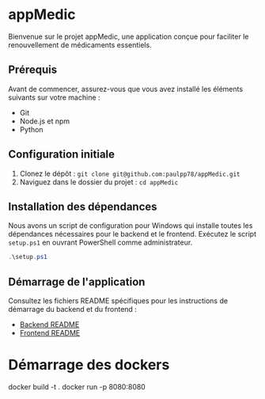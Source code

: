 # appMedic

Bienvenue sur le projet appMedic, une application conçue pour faciliter le renouvellement de médicaments essentiels.

## Prérequis

Avant de commencer, assurez-vous que vous avez installé les éléments suivants sur votre machine :

- Git
- Node.js et npm
- Python

## Configuration initiale

1. Clonez le dépôt : `git clone git@github.com:paulpp78/appMedic.git`
2. Naviguez dans le dossier du projet : `cd appMedic`

## Installation des dépendances

Nous avons un script de configuration pour Windows qui installe toutes les dépendances nécessaires pour le backend et le frontend. Exécutez le script `setup.ps1` en ouvrant PowerShell comme administrateur.

```powershell
.\setup.ps1
```

## Démarrage de l'application

Consultez les fichiers README spécifiques pour les instructions de démarrage du backend et du frontend :

- [Backend README](./appMedicBack/README.md)
- [Frontend README](./appMedicFront/README.md)

# Démarrage des dockers

docker build -t <nomImage> .
docker run -p 8080:8080 <nomImage>
